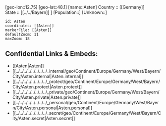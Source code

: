 ﻿---
location: [48.1,12.75] 
mapzoom: [7,12] 
mapmarker: city 
type: City
tags:
- geo/City


SpocWebEntityId: 28907
isDeleted: false
confidential: public

---
[geo-lon::12.75] 
[geo-lat::48.1] 
[name::Asten] 
Country :: [[Germany]]  
State :: [[../../Bayern]] ] 
[Population::] 
[Unknown::] 


```leaflet
id: Asten
coordinates: [[Asten]] 
markerFile: [[Asten]] 
defaultZoom: 11 
maxZoom: 18
```


## Confidential Links & Embeds: 
- [[Asten|Asten]]  
- [[../../../../../../../../_internal/geo/Continent/Europe/Germany/West/Bayern/City/Asten.internal|Asten.internal]] 
- [[../../../../../../../../_protect/geo/Continent/Europe/Germany/West/Bayern/City/Asten.protect|Asten.protect]] 
- [[../../../../../../../../_private/geo/Continent/Europe/Germany/West/Bayern/City/Asten.private|Asten.private]] 
- [[../../../../../../../../_personal/geo/Continent/Europe/Germany/West/Bayern/City/Asten.personal|Asten.personal]] 
- [[../../../../../../../../_secret/geo/Continent/Europe/Germany/West/Bayern/City/Asten.secret|Asten.secret]] 
